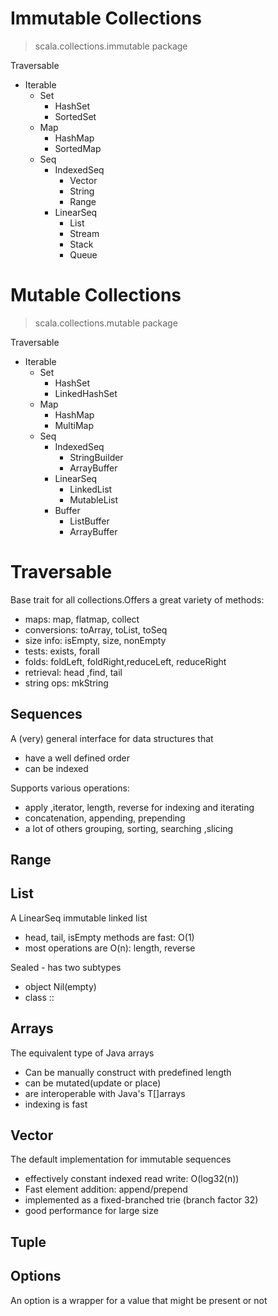 # Immutable Collections

> scala.collections.immutable package

Traversable 
+ Iterable
  + Set
    + HashSet
    + SortedSet
  + Map
    + HashMap
    + SortedMap
  + Seq
    + IndexedSeq
      + Vector
      + String
      + Range
    + LinearSeq
      + List
      + Stream
      + Stack
      + Queue
      
# Mutable Collections

> scala.collections.mutable package

Traversable
+ Iterable
    + Set
        + HashSet
        + LinkedHashSet
    + Map
        + HashMap
        + MultiMap
    + Seq
        + IndexedSeq
            + StringBuilder
            + ArrayBuffer
        + LinearSeq
            + LinkedList
            + MutableList
        + Buffer
            + ListBuffer
            + ArrayBuffer

# Traversable

Base trait for all collections.Offers a great variety of methods:

+ maps: map, flatmap, collect
+ conversions: toArray, toList, toSeq
+ size info: isEmpty, size, nonEmpty
+ tests: exists, forall
+ folds: foldLeft, foldRight,reduceLeft, reduceRight
+ retrieval: head ,find, tail
+ string ops: mkString

## Sequences

A (very) general interface for data structures that 

+ have a well defined order
+ can be indexed

Supports various operations:

+ apply ,iterator, length, reverse for indexing and iterating
+ concatenation, appending, prepending
+ a lot of others grouping, sorting, searching ,slicing

## Range

## List

A LinearSeq immutable linked list
+ head, tail, isEmpty methods are fast: O(1)
+ most operations are O(n): length, reverse

Sealed - has two subtypes

+ object Nil(empty)
+ class ::

## Arrays

The equivalent type of Java arrays

+ Can be manually construct with predefined length
+ can be mutated(update or place)
+ are interoperable with Java's T[]arrays
+ indexing is fast


## Vector

The default implementation for immutable sequences

+ effectively constant indexed read write: O(log32(n))
+ Fast element addition: append/prepend 
+ implemented as a fixed-branched trie (branch factor 32)
+ good performance for large size

## Tuple

## Options

An option is a wrapper for a value that might be present or not

